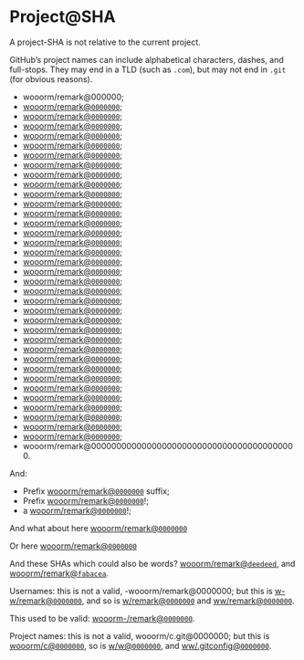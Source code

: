 # Project@SHA

A project-SHA is not relative to the current project.

GitHub’s project names can include alphabetical characters, dashes, and full-stops. They may end in a TLD (such as `.com`), but may not end in `.git` (for obvious reasons).

-   wooorm/remark@000000;
-   [wooorm/remark@`0000000`](https://github.com/wooorm/remark/commit/0000000);
-   [wooorm/remark@`0000000`](https://github.com/wooorm/remark/commit/00000000);
-   [wooorm/remark@`0000000`](https://github.com/wooorm/remark/commit/000000000);
-   [wooorm/remark@`0000000`](https://github.com/wooorm/remark/commit/0000000000);
-   [wooorm/remark@`0000000`](https://github.com/wooorm/remark/commit/00000000000);
-   [wooorm/remark@`0000000`](https://github.com/wooorm/remark/commit/000000000000);
-   [wooorm/remark@`0000000`](https://github.com/wooorm/remark/commit/0000000000000);
-   [wooorm/remark@`0000000`](https://github.com/wooorm/remark/commit/00000000000000);
-   [wooorm/remark@`0000000`](https://github.com/wooorm/remark/commit/000000000000000);
-   [wooorm/remark@`0000000`](https://github.com/wooorm/remark/commit/0000000000000000);
-   [wooorm/remark@`0000000`](https://github.com/wooorm/remark/commit/00000000000000000);
-   [wooorm/remark@`0000000`](https://github.com/wooorm/remark/commit/000000000000000000);
-   [wooorm/remark@`0000000`](https://github.com/wooorm/remark/commit/0000000000000000000);
-   [wooorm/remark@`0000000`](https://github.com/wooorm/remark/commit/00000000000000000000);
-   [wooorm/remark@`0000000`](https://github.com/wooorm/remark/commit/000000000000000000000);
-   [wooorm/remark@`0000000`](https://github.com/wooorm/remark/commit/0000000000000000000000);
-   [wooorm/remark@`0000000`](https://github.com/wooorm/remark/commit/00000000000000000000000);
-   [wooorm/remark@`0000000`](https://github.com/wooorm/remark/commit/000000000000000000000000);
-   [wooorm/remark@`0000000`](https://github.com/wooorm/remark/commit/0000000000000000000000000);
-   [wooorm/remark@`0000000`](https://github.com/wooorm/remark/commit/00000000000000000000000000);
-   [wooorm/remark@`0000000`](https://github.com/wooorm/remark/commit/000000000000000000000000000);
-   [wooorm/remark@`0000000`](https://github.com/wooorm/remark/commit/0000000000000000000000000000);
-   [wooorm/remark@`0000000`](https://github.com/wooorm/remark/commit/00000000000000000000000000000);
-   [wooorm/remark@`0000000`](https://github.com/wooorm/remark/commit/000000000000000000000000000000);
-   [wooorm/remark@`0000000`](https://github.com/wooorm/remark/commit/0000000000000000000000000000000);
-   [wooorm/remark@`0000000`](https://github.com/wooorm/remark/commit/00000000000000000000000000000000);
-   [wooorm/remark@`0000000`](https://github.com/wooorm/remark/commit/000000000000000000000000000000000);
-   [wooorm/remark@`0000000`](https://github.com/wooorm/remark/commit/0000000000000000000000000000000000);
-   [wooorm/remark@`0000000`](https://github.com/wooorm/remark/commit/00000000000000000000000000000000000);
-   [wooorm/remark@`0000000`](https://github.com/wooorm/remark/commit/00000000000000000000000000000000000);
-   [wooorm/remark@`0000000`](https://github.com/wooorm/remark/commit/000000000000000000000000000000000000);
-   [wooorm/remark@`0000000`](https://github.com/wooorm/remark/commit/0000000000000000000000000000000000000);
-   [wooorm/remark@`0000000`](https://github.com/wooorm/remark/commit/00000000000000000000000000000000000000);
-   [wooorm/remark@`0000000`](https://github.com/wooorm/remark/commit/000000000000000000000000000000000000000);
-   [wooorm/remark@`0000000`](https://github.com/wooorm/remark/commit/0000000000000000000000000000000000000000);
-   wooorm/remark@00000000000000000000000000000000000000000.

And:

-   Prefix [wooorm/remark@`0000000`](https://github.com/wooorm/remark/commit/0000000) suffix;
-   Prefix [wooorm/remark@`0000000`](https://github.com/wooorm/remark/commit/0000000)!;
-   a [wooorm/remark@`0000000`](https://github.com/wooorm/remark/commit/0000000)!;

And what about here
[wooorm/remark@`0000000`](https://github.com/wooorm/remark/commit/0000000)

Or here
    [wooorm/remark@`0000000`](https://github.com/wooorm/remark/commit/0000000)

And these SHAs which could also be words? [wooorm/remark@`deedeed`](https://github.com/wooorm/remark/commit/deedeed), and [wooorm/remark@`fabacea`](https://github.com/wooorm/remark/commit/fabaceae).

Usernames: this is not a valid, -wooorm/remark@0000000; but this is [w-w/remark@`0000000`](https://github.com/w-w/remark/commit/0000000), and so is [w/remark@`0000000`](https://github.com/w/remark/commit/0000000) and [ww/remark@`0000000`](https://github.com/ww/remark/commit/0000000).

This used to be valid: [wooorm-/remark@`0000000`](https://github.com/wooorm-/remark/commit/0000000).

Project names: this is not a valid, wooorm/c.git@0000000; but this is [wooorm/c@`0000000`](https://github.com/wooorm/c/commit/0000000), so is [w/w@`0000000`](https://github.com/w/w/commit/0000000), and [ww/.gitconfig@`0000000`](https://github.com/ww/.gitconfig/commit/0000000).
